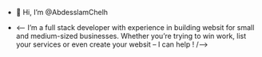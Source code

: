 - 👋 Hi, I’m @AbdesslamChelh

-  <-- I’m a full stack developer with experience in building websit for small and medium-sized businesses. 
Whether you’re trying to win work, list your services or even create your websit – I can help !  /-->

